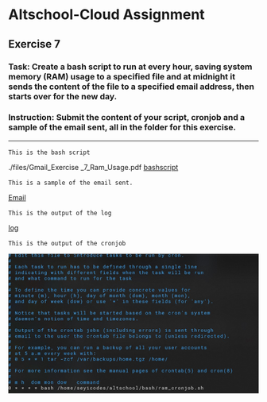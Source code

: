 # Altschool-Cloud Assignment

## Exercise 7

### Task: Create a bash script to run at every hour, saving system memory (RAM) usage to a specified file and at midnight it sends the content of the file to a specified email address, then starts over for the new day.

### Instruction: Submit the content of your script, cronjob and a sample of the email sent, all in the folder for this exercise.

---

```
This is the bash script
```

./files/Gmail_Exercise _7_Ram_Usage.pdf
[bashscript](./files/_home_vagrant_altschool_bash_ram_cronjob.sh)

```
This is a sample of the email sent.
```
[Email](./files/Gmail%20_Exercise%20_7_Ram_Usage.pdf)

```
This is the output of the log 
```

[log](./files/_home_vagrant_altschool_assignment_ram_cronjob.log)

```
This is the output of the cronjob 
```

![cronjob](./images/cronjob.jpg)

